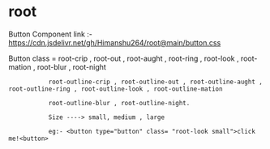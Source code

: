 # root

Button Component link :- https://cdn.jsdelivr.net/gh/Himanshu264/root@main/button.css

Button class = root-crip , root-out , root-aught , root-ring , root-look , root-mation , root-blur , root-night

               root-outline-crip , root-outline-out , root-outline-aught , root-outline-ring , root-outline-look , root-outline-mation
               
               root-outline-blur , root-outline-night.
               
               Size ----> small, medium , large
               
               eg:- <button type="button" class= "root-look small">click me!<button>
